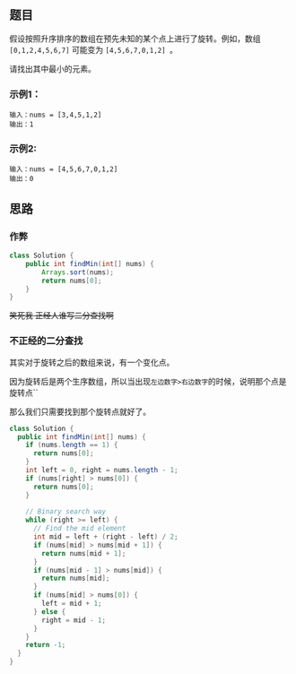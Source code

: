 ## 题目

假设按照升序排序的数组在预先未知的某个点上进行了旋转。例如，数组 `[0,1,2,4,5,6,7]` 可能变为 `[4,5,6,7,0,1,2] `。

请找出其中最小的元素。

### 示例1：

```
输入：nums = [3,4,5,1,2]
输出：1
```

### 示例2:

```
输入：nums = [4,5,6,7,0,1,2]
输出：0
```

## 思路

### 作弊

```java
class Solution {
    public int findMin(int[] nums) {
        Arrays.sort(nums);
        return nums[0];
    }
}
```

~~笑死我 正经人谁写二分查找啊~~

### 不正经的二分查找

其实对于旋转之后的数组来说，有一个变化点。

因为旋转后是两个生序数组，所以当出现`左边数字>右边数字`的时候，说明那个点是旋转点``

那么我们只需要找到那个旋转点就好了。

```java
class Solution {
  public int findMin(int[] nums) {
    if (nums.length == 1) {
      return nums[0];
    }
    int left = 0, right = nums.length - 1;
    if (nums[right] > nums[0]) {
      return nums[0];
    }
    
    // Binary search way
    while (right >= left) {
      // Find the mid element
      int mid = left + (right - left) / 2;
      if (nums[mid] > nums[mid + 1]) {
        return nums[mid + 1];
      }
      if (nums[mid - 1] > nums[mid]) {
        return nums[mid];
      }
      if (nums[mid] > nums[0]) {
        left = mid + 1;
      } else {
        right = mid - 1;
      }
    }
    return -1;
  }
}
```





